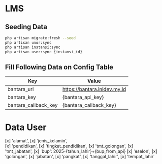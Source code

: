 # LMS

## Seeding Data

```sh
php artisan migrate:fresh --seed
php artisan unor:sync
php artisan instansi:sync
php artisan user:sync {instansi_id}
```

## Fill Following Data on Config Table

| Key | Value |
| --- | --- |
| bantara_url | https://bantara.inidev.my.id |
| bantara_key | {bantara_api_key} |
| bantara_callback_key | {bantara_callback_key} |

# Data User

[x] 'alamat',
[x] 'jenis_kelamin',  
[x] 'pendidikan',
[x] 'tingkat_pendidikan',
[x] 'tmt_golongan',
[x] 'tmt_jabatan',
[x] 'bup': 2025-{tahun_lahir}+{bup_from_api}
[x] 'eselon',
[x] 'golongan',
[x] 'jabatan',
[x] 'pangkat',
[x] 'tanggal_lahir',
[x] 'tempat_lahir'
